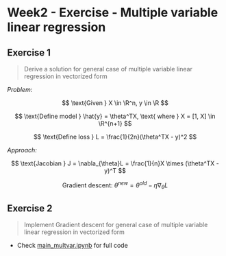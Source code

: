 # Week2 - Exercise - Multiple variable linear regression

## Exercise 1

> Derive a solution for general case of multiple variable linear regression in vectorized form

_Problem:_

$$
\text{Given } X \in \R^n, y \in \R
$$

$$
\text{Define model } \hat{y} = \theta^TX, \text{ where } X = [1, X] \in \R^{n+1}
$$

$$
\text{Define loss } L = \frac{1}{2n}(\theta^TX - y)^2
$$

_Approach:_

$$
\text{Jacobian } J = \nabla_{\theta}L = \frac{1}{n}X \times (\theta^TX - y)^T
$$

$$
\text{Gradient descent: } \theta^{new} = \theta^{old} - \eta \nabla_{\theta}L
$$

## Exercise 2

> Implement Gradient descent for general case of multiple variable linear regression in vectorized form

- Check [main_multvar.ipynb](./main_mulvar.ipynb) for full code
